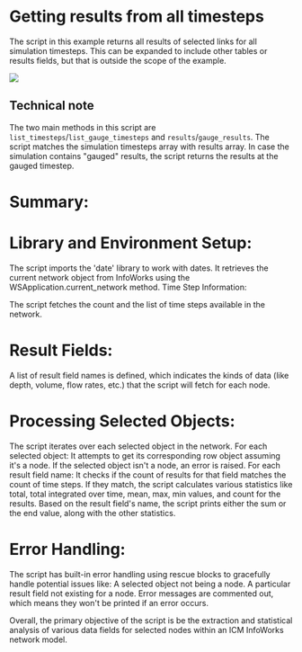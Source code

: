 # Getting results from all timesteps
The script in this example returns all results of selected links  for all simulation timesteps. This can be expanded to include other tables or results fields, but that is outside the scope of the example.

![](gif001.gif)

## Technical note
The two main methods in this script are `list_timesteps`/`list_gauge_timesteps` and `results`/`gauge_results`. The script matches the simulation timesteps array with results array. In case the simulation contains "gauged" results, the script returns the results at the gauged timestep.

# Summary:

# Library and Environment Setup:

The script imports the 'date' library to work with dates.
It retrieves the current network object from InfoWorks using the WSApplication.current_network method.
Time Step Information:

The script fetches the count and the list of time steps available in the network.

# Result Fields:

A list of result field names is defined, which indicates the kinds of data (like depth, volume, flow rates, etc.) that the script will fetch for each node.

# Processing Selected Objects:

The script iterates over each selected object in the network. For each selected object:
It attempts to get its corresponding row object assuming it's a node.
If the selected object isn't a node, an error is raised.
For each result field name:
It checks if the count of results for that field matches the count of time steps.
If they match, the script calculates various statistics like total, total integrated over time, mean, max, min values, and count for the results.
Based on the result field's name, the script prints either the sum or the end value, along with the other statistics.

# Error Handling:

The script has built-in error handling using rescue blocks to gracefully handle potential issues like:
A selected object not being a node.
A particular result field not existing for a node.
Error messages are commented out, which means they won't be printed if an error occurs.

Overall, the primary objective of the script is be the extraction and statistical analysis of various data fields for selected nodes within an ICM InfoWorks network model.